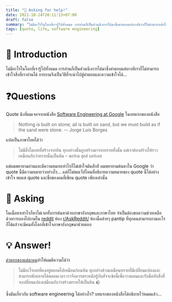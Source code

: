 ```yaml
---
title: "🙋 Asking for help!"
date: 2021-10-24T20:11:13+07:00
draft: false
summary: "ไม่มีอะไรในโลกที่เรารู้ไปทั้งหมด การอ่านก็เป็นส่วนนึงการได้มาซึ่งคำตอบแต่บางทีเราก็ไม่สามารถเข้าใจสิ่งที่เราอ่านได้ การถามจึงเป็นวิธีที่จะนำไปสู่คำตอบและความเข้าใจได้"
tags: [quote, life, software engineering]
---
```


# 📖 Introduction
ไม่มีอะไรในโลกที่เรารู้ไปทั้งหมด การอ่านก็เป็นส่วนนึงการได้มาซึ่งคำตอบแต่บางทีเราก็ไม่สามารถเข้าใจสิ่งที่เราอ่านได้ การถามจึงเป็นวิธีที่จะนำไปสู่คำตอบและความเข้าใจได้...

# ❓Questions

Quote นึงที่ผมเจอจากหนังสือ [Software Engineering at Google](https://www.goodreads.com/en/book/show/48816586-software-engineering-at-google) ในบทแรกของหนังสือ 

> Nothing is built on stone; all is built on sand, but we must build as if the sand were stone.
> -- Jorge Luis Borges

แปลเป็นภาษาไทยได้ว่า
> ไม่มีสิ่งใดเลยที่สร้างจากหิน ทุกอย่างนั้นถูกสร้างมาจากทรายทั้งนั้น แต่เราต้องสร้างให้ราวเหมือนกับว่าทรายนั้นเป็นหิน – ฆอร์เฆ ลุยส์ บอร์เกส

แต่ผมพยายามอ่านและตีความหมายเท่าไรก็ไม่เข้าใจมันสักที ผมพยายามค้นหาใน Google ว่า quote นี้มีความหมายว่าอย่างไร... แต่ก็ไม่พบเว็ปไหนที่อธิบายความหมายของ quote นี้ได้อย่างเข้าใจ พบแต่ quote และชื่อของคนที่เขียน quote เพียงเท่านั้น

# 🙋 Asking
ในเมื่อหาเท่าไรก็หาไม่เจอทั้งการค้นหาด้วยภาษาอังกฤษและภาษาไทย จำเป็นต้องขอความช่วยเหลือด้วยการลองไปถามใน [reddit](www.reddit.com) ห้อง [r/AskReddit/](https://www.reddit.com/r/AskReddit/) ห้องนี้คล้ายๆ pantip ที่ทุกคนสามารถถามอะไรก็ได้แล้วจะมีคนทั้งโลกที่เข้าใจภาษาอังกฤษมาช่วยตอบ

# 💡 Answer!

[คำตอบของแต่ละคน](https://www.reddit.com/r/AskReddit/comments/qem7pt/what_is_meaning_of_this_quote_nothing_is_built_on/)ทำให้ผมตีความได้ว่า 

> ไม่มีอะไรเลยที่คงอยู่ตลอดไปเหมือนก้อนหิน ทุกอย่างล้วนเหมือนทรายที่มีเปลี่ยนแปลงและสามารถพังทลายได้ตลอดเวลา เราจึงควรตระหนักรู้กับสัจจะข้อนี้เพื่อวางแผนและรับมือกับสิ่งที่จะเปลี่ยนแปลงเสมือนกับว่าสร้างทรายให้เป็นหิน 🪨
> 

ซึ่งมันเกี่ยวกับ software engineering ได้อย่างไร? บทแรกของหนังสือได้อธิบายไว้หมดแล้ว...